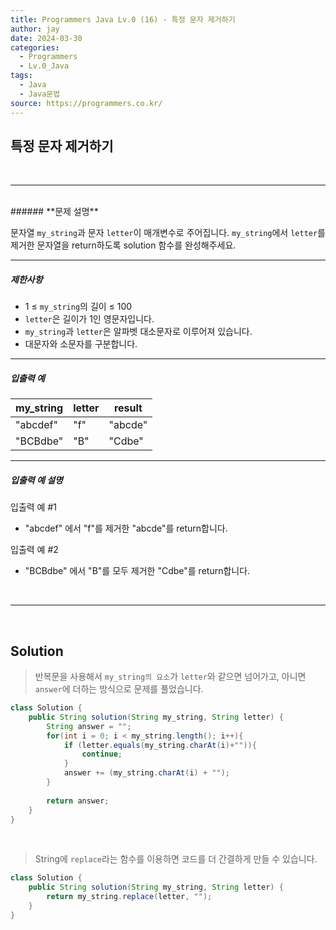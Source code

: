 ```yaml
---
title: Programmers Java Lv.0 (16) - 특정 문자 제거하기
author: jay
date: 2024-03-30
categories:
  - Programmers
  - Lv.0_Java
tags:
  - Java
  - Java문법
source: https://programmers.co.kr/
---
```

## **특정 문자 제거하기**

<br />

---

<br/>
###### **문제 설명**

문자열 `my_string`과 문자 `letter`이 매개변수로 주어집니다. `my_string`에서 `letter`를 제거한 문자열을 return하도록 solution 함수를 완성해주세요.

---

##### **제한사항**

- 1 ≤ `my_string`의 길이 ≤ 100
- `letter`은 길이가 1인 영문자입니다.
- `my_string`과 `letter`은 알파벳 대소문자로 이루어져 있습니다.
- 대문자와 소문자를 구분합니다.

---

##### **입출력 예**

|my_string|letter|result|
|---|---|---|
|"abcdef"|"f"|"abcde"|
|"BCBdbe"|"B"|"Cdbe"|

---

##### **입출력 예 설명**

입출력 예 #1

- "abcdef" 에서 "f"를 제거한 "abcde"를 return합니다.

입출력 예 #2

- "BCBdbe" 에서 "B"를 모두 제거한 "Cdbe"를 return합니다.

<br />

---

<br/>


## **Solution**

> 반복문을 사용해서 `my_string의 요소`가 `letter`와 같으면 넘어가고, 아니면 `answer`에 더하는 방식으로 문제를 풀었습니다.

```java
class Solution {
    public String solution(String my_string, String letter) {
        String answer = "";
        for(int i = 0; i < my_string.length(); i++){
            if (letter.equals(my_string.charAt(i)+"")){
                continue;
            }
            answer += (my_string.charAt(i) + "");
        }
        
        return answer;
    }
}
```

<br/>

> String에 `replace`라는 함수를 이용하면 코드를 더 간결하게 만들 수 있습니다.

```java
class Solution {
    public String solution(String my_string, String letter) {
        return my_string.replace(letter, "");
    }
}
```